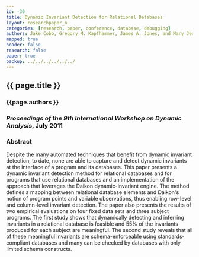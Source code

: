 ```yaml
---
id: -30
title: Dynamic Invariant Detection for Relational Databases
layout: researchpaper_n
categories: [research, paper, conference, database, debugging]
authors: Jake Cobb, Gregory M. Kapfhammer, James A. Jones, and Mary Jean Harrold
mapped: true
header: false
research: false
paper: true
backup: ../../../../../../
---
```


## {{ page.title }} [<i class="fa fa-download"></i>]({{site.baseurl}}download/research/papers/woda2011-cobb-kapfhammer-jones-harrold.pdf "Download this Paper!")

### {{page.authors }}

### <em>Proceedings of the 9th International Workshop on Dynamic Analysis</em>, July 2011

### Abstract

Despite the many automated techniques that benefit from dynamic invariant detection, to date, none are able to capture
and detect dynamic invariants at the interface of a program and its databases. This paper presents a dynamic invariant
detection method for relational databases and for programs that use relational databases and an implementation of the
approach that leverages the Daikon dynamic-invariant engine. The method defines a mapping between relational database
elements and Daikon's notion of program points and variable observations, thus enabling row-level and column-level
invariant detection. The paper also presents the results of two empirical evaluations on four fixed data sets and three
subject programs. The first study shows that dynamically detecting and inferring invariants in a relational database is
feasible and 55% of the invariants produced for each subject are meaningful. The second study reveals that all of these
meaningful invariants are schema-enforceable using standards-compliant databases and many can be checked by databases
with only limited schema constructs.

